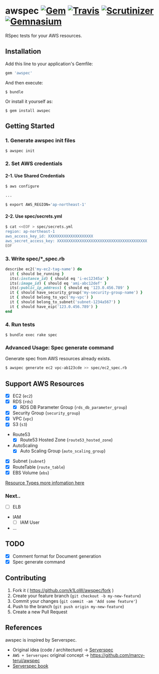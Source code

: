 # awspec [![Gem](https://img.shields.io/gem/v/awspec.svg)](https://rubygems.org/gems/awspec) [![Travis](https://img.shields.io/travis/k1LoW/awspec.svg)](https://travis-ci.org/k1LoW/awspec) [![Scrutinizer](https://img.shields.io/scrutinizer/g/k1LoW/awspec.svg)](https://scrutinizer-ci.com/g/k1LoW/awspec/) [![Gemnasium](https://img.shields.io/gemnasium/k1LoW/awspec.svg)](https://gemnasium.com/k1LoW/awspec)

RSpec tests for your AWS resources.

## Installation

Add this line to your application's Gemfile:

```ruby
gem 'awspec'
```

And then execute:

    $ bundle

Or install it yourself as:

    $ gem install awspec

## Getting Started

### 1. Generate awspec init files

    $ awspec init

### 2. Set AWS credentials

#### 2-1. Use Shared Credentials

```sh
$ aws configure

...

$ export AWS_REGION='ap-northeast-1'
```

#### 2-2. Use spec/secrets.yml

```sh
$ cat <<EOF > spec/secrets.yml
region: ap-northeast-1
aws_access_key_id: XXXXXXXXXXXXXXXXXXXX
aws_secret_access_key: XXXXXXXXXXXXXXXXXXXXXXXXXXXXXXXXXXXXXXXX
EOF
```

### 3. Write spec/*_spec.rb

```ruby
describe ec2('my-ec2-tag-name') do
  it { should be_running }
  its(:instance_id) { should eq 'i-ec12345a' }
  its(:image_id) { should eq 'ami-abc12def' }
  its(:public_ip_address) { should eq '123.0.456.789' }
  it { should have_security_group('my-security-group-name') }
  it { should belong_to_vpc('my-vpc') }
  it { should belong_to_subnet('subnet-1234a567') }
  it { should have_eip('123.0.456.789') }
end
```

### 4. Run tests

    $ bundle exec rake spec

### Advanced Usage: Spec generate command

Generate spec from AWS resources already exists.

```sh
$ awspec generate ec2 vpc-ab123cde >> spec/ec2_spec.rb
```

## Support AWS Resources

- [x] EC2 (`ec2`)
- [x] RDS (`rds`)
    - [x] RDS DB Parameter Group  (`rds_db_parameter_group`)
- [x] Security Group (`security_group`)
- [x] VPC (`vpc`)
- [x] S3 (`s3`)
- Route53
    - [x] Route53 Hosted Zone (`route53_hosted_zone`)
- AutoScaling
    - [x] Auto Scaling Group (`auto_scaling_group`)
- [x] Subnet (`subnet`)
- [x] RouteTable (`route_table`)
- [x] EBS Volume (`ebs`)

[Resource Types more infomation here](doc/resource_types.md)

### Next..

- [ ] ELB
- IAM
    - [ ] IAM User
- ...

## TODO

- [x] Comment format for Document generation
- [x] Spec generate command

## Contributing

1. Fork it ( https://github.com/k1LoW/awspec/fork )
2. Create your feature branch (`git checkout -b my-new-feature`)
3. Commit your changes (`git commit -am 'Add some feature'`)
4. Push to the branch (`git push origin my-new-feature`)
5. Create a new Pull Request

## References

awspec is inspired by Serverspec.

- Original idea (code / architecture) -> [Serverspec](https://github.com/serverspec/serverspec)
- `AWS + Serverspec` original concept -> https://github.com/marcy-terui/awspec
- [Serverspec book](http://www.oreilly.co.jp/books/9784873117096/)
